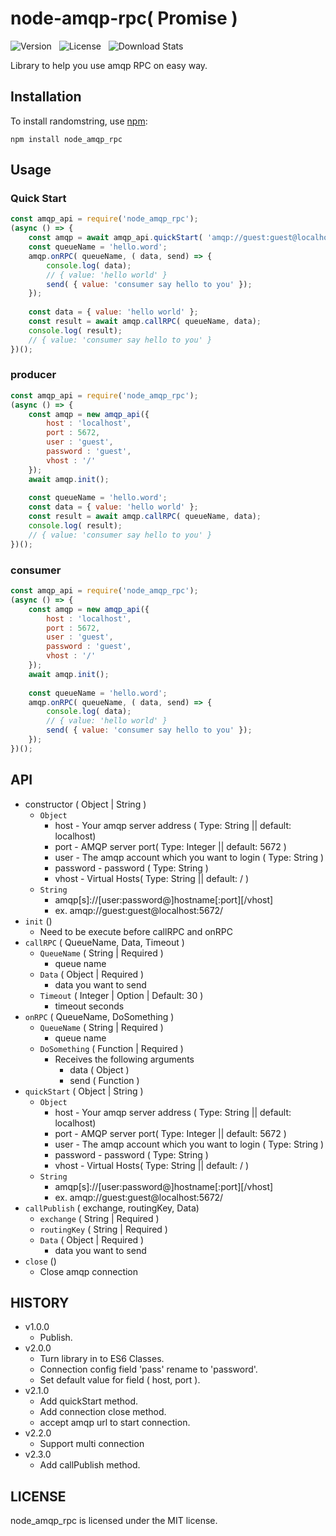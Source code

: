 # node-amqp-rpc( Promise )
![Version](http://img.shields.io/npm/v/node_amqp_rpc.svg) &nbsp;
![License](http://img.shields.io/npm/l/node_amqp_rpc.svg) &nbsp;
![Download Stats](https://img.shields.io/npm/dm/node_amqp_rpc.svg)

Library to help you use amqp RPC on easy way.

## Installation

To install randomstring, use [npm](http://github.com/npm/npm):

```
npm install node_amqp_rpc
```

## Usage
### Quick Start
```javascript
const amqp_api = require('node_amqp_rpc');
(async () => {
	const amqp = await amqp_api.quickStart( 'amqp://guest:guest@localhost:5672/');
	const queueName = 'hello.word';
	amqp.onRPC( queueName, ( data, send) => {
		console.log( data);
		// { value: 'hello world' }
		send( { value: 'consumer say hello to you' });
	});
	
	const data = { value: 'hello world' };
	const result = await amqp.callRPC( queueName, data);
	console.log( result);
	// { value: 'consumer say hello to you' }
})();

```
### producer
```javascript
const amqp_api = require('node_amqp_rpc');
(async () => {
	const amqp = new amqp_api({
		host : 'localhost',
		port : 5672,
		user : 'guest',
		password : 'guest',
		vhost : '/'
	});
	await amqp.init();
	
	const queueName = 'hello.word';
	const data = { value: 'hello world' };
	const result = await amqp.callRPC( queueName, data);
	console.log( result);
	// { value: 'consumer say hello to you' }
})();
```
### consumer

```javascript
const amqp_api = require('node_amqp_rpc');
(async () => {
	const amqp = new amqp_api({
		host : 'localhost',
		port : 5672,
		user : 'guest',
		password : 'guest',
		vhost : '/'
	});
	await amqp.init();
	
	const queueName = 'hello.word';
	amqp.onRPC( queueName, ( data, send) => {
		console.log( data);
		// { value: 'hello world' }
		send( { value: 'consumer say hello to you' });
	});
})();
```

## API

 - constructor ( Object | String )
 	- `Object`
 		- host - Your amqp server address ( Type: String || default: localhost)
    	- port - AMQP server port( Type: Integer || default: 5672 )
    	- user - The amqp account which you want to login ( Type: String )
    	- password - password ( Type: String )
    	- vhost - Virtual Hosts( Type: String || default: / )
    - `String`
    	- amqp[s]://[user:password@]hostname[:port][/vhost]
    	- ex. amqp://guest:guest@localhost:5672/
 - `init` ()
 	- Need to be execute before callRPC and onRPC
 - `callRPC` ( QueueName, Data, Timeout )
 	- `QueueName` ( String | Required )
 		- queue name  
 	- `Data` ( Object | Required )
 		- data you want to send 
 	- `Timeout` ( Integer | Option | Default: 30 )
 		- timeout seconds
 - `onRPC` ( QueueName, DoSomething )
	- `QueueName` ( String | Required )
 		- queue name
	- `DoSomething` ( Function | Required )
		- Receives the following arguments
			- data ( Object )
			- send ( Function )
 - `quickStart` ( Object | String )
   - `Object`
 		- host - Your amqp server address ( Type: String || default: localhost)
    	- port - AMQP server port( Type: Integer || default: 5672 )
    	- user - The amqp account which you want to login ( Type: String )
    	- password - password ( Type: String )
    	- vhost - Virtual Hosts( Type: String || default: / )
    - `String`
    	- amqp[s]://[user:password@]hostname[:port][/vhost]
    	- ex. amqp://guest:guest@localhost:5672/
 - `callPublish` ( exchange, routingKey, Data)
 	- `exchange` ( String | Required )
 	- `routingKey` ( String | Required )
 	- `Data` ( Object | Required )
 		- data you want to send 
 - `close` ()
 	- Close amqp connection
	
## HISTORY
- v1.0.0
	- Publish.
- v2.0.0
	- Turn library in to ES6 Classes. 
	- Connection config field 'pass' rename to 'password'.
	- Set default value for field ( host, port ).
- v2.1.0
	- Add quickStart method.
	- Add connection close method.
	- accept amqp url to start connection.
- v2.2.0
	- Support multi connection 
- v2.3.0
	- Add callPublish method.

## LICENSE

node\_amqp\_rpc is licensed under the MIT license.
